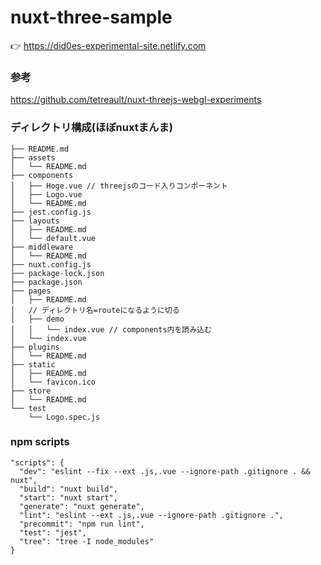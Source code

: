 # nuxt-three-sample
👉 https://did0es-experimental-site.netlify.com
### 参考
https://github.com/tetreault/nuxt-threejs-webgl-experiments
### ディレクトリ構成(ほぼnuxtまんま)
```text
├── README.md
├── assets
│   └── README.md
├── components
│   ├── Hoge.vue // threejsのコード入りコンポーネント
│   ├── Logo.vue
│   └── README.md
├── jest.config.js
├── layouts
│   ├── README.md
│   └── default.vue
├── middleware
│   └── README.md
├── nuxt.config.js
├── package-lock.json
├── package.json
├── pages
│   ├── README.md
│   // ディレクトリ名=routeになるように切る
│   ├── demo
│   │   └── index.vue // components内を読み込む
│   └── index.vue
├── plugins
│   └── README.md
├── static
│   ├── README.md
│   └── favicon.ico
├── store
│   └── README.md
└── test
    └── Logo.spec.js
```
### npm scripts
```text
"scripts": {
  "dev": "eslint --fix --ext .js,.vue --ignore-path .gitignore . && nuxt",
  "build": "nuxt build",
  "start": "nuxt start",
  "generate": "nuxt generate",
  "lint": "eslint --ext .js,.vue --ignore-path .gitignore .",
  "precommit": "npm run lint",
  "test": "jest",
  "tree": "tree -I node_modules"
}
```

